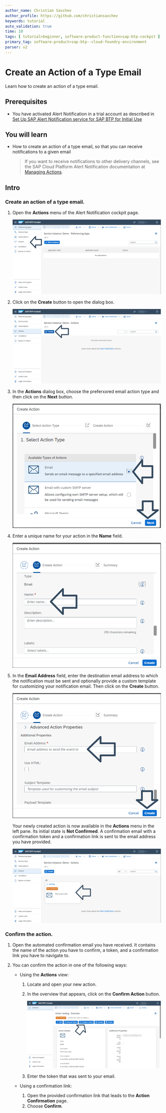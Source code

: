 ```yaml
---
author_name: Christian Savchev
author_profile: https://github.com/christiansavchev
keywords: tutorial
auto_validation: true
time: 10
tags: [ tutorial>beginner, software-product-function>sap-btp-cockpit ]
primary_tag: software-product>sap-btp--cloud-foundry-environment
parser: v2
---
```


# Create an Action of a Type Email
<!-- description --> Learn how to create an action of a type email.

## Prerequisites
- You have activated Alert Notification in a trial account as described in [Set Up SAP Alert Notification service for SAP BTP for Initial Use](set-up-alert-notification)

## You will learn
- How to create an action of a type email, so that you can receive notifications to a given email
    > If you want to receive notifications to other delivery channels, see the SAP Cloud Platform Alert Notification documentation at [Managing Actions](https://help.sap.com/docs/ALERT_NOTIFICATION/5967a369d4b74f7a9c2b91f5df8e6ab6/8a7e092eebc74b3ea01d506265e8c8f8.html).

## Intro

### Create an action of a type email.

1. Open the **Actions** menu of the Alert Notification cockpit page.

    ![Action](1-Action.png)

2. Click on the **Create** button to open the dialog box. 

    ![CreateAnAction](2-CreateAnAction.png)

3. In the **Actions** dialog box, choose the preferxxred email action type and then click on the **Next** button.

    ![DialogBox](3-DialogBox.png)

4. Enter a unique name for your action in the **Name** field.

    ![Name](4-Name.png)

5. In the **Email Address** field, enter the destination email address to which the notification must be sent and optionally provide a custom template for customizing your notification email. Then click on the **Create** button.

    ![Advanced](5-Advanced.png)

    Your newly created action is now available in the **Actions** menu in the left pane. Its initial state is **Not Confirmed**. A confirmation email with a confirmation token and a confirmation link is sent to the email address you have provided.

    ![Email](6-Email.png)

### Confirm the action.

1. Open the automated confirmation email you have received. It contains the name of the action you have to confirm, a token, and a confirmation link you have to navigate to.

2. You can confirm the action in one of the following ways:

    * Using the **Actions** view:

        1. Locate and open your new action.
        2. In the overview that appears, click on the **Confirm Action** button.

            ![Confirmation](7-Confirmation.png)
        3. Enter the token that was sent to your email.

    * Using a confirmation link:

        1. Open the provided confirmation link that leads to the **Action Confirmation** page.
        2. Choose **Confirm**.
        